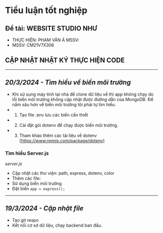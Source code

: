 # Tiểu luận tốt nghiệp
## Đề tài: WEBSITE STUDIO NHƯ

+ THỰC HIỆN: PHẠM VĂN Á MSSV: 
+ MSSV: CM21V7X306

## CẬP NHẬT NHẬT KÝ THỰC HIỆN CODE
***

 ## _20/3/2024 - Tìm hiểu về biến môi trường_

- Khi sử sụng máy tính tại nhà để clone dữ liệu về thì app không chạy do lỗi biến môi trường không cập nhật được đường dẫn của MongoDB. Để nắm sâu hơn về biến môi trường tôi phải tự tìm hiểu.
- 1. Tạo file .env lưu các biến cần thiết
- 2. Cài đặt gói dotenv để chạy được biến môi trường.
- 3. Tham khảo thêm các tài liệu về dotenv
     [https://www.npmjs.com/package/dotenv]

### Tìm hiểu Server.js

_server.js_
+ Cập nhật các thư viện: path, express, dotenv, color
+ Thêm các file: 
+ Sử dụng biến môi trường
+ Đặt biến `app = express();`

***

## _19/3/2024 - Cập nhật file_

- Tạo git respo
- Kết nối cơ sở dữ liệu, chạy backend ban đầu.
